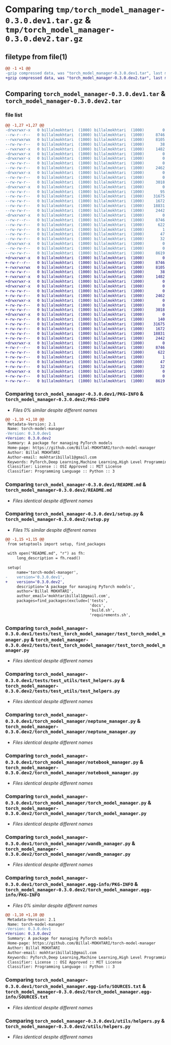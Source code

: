 # Comparing `tmp/torch_model_manager-0.3.0.dev1.tar.gz` & `tmp/torch_model_manager-0.3.0.dev2.tar.gz`

## filetype from file(1)

```diff
@@ -1 +1 @@
-gzip compressed data, was "torch_model_manager-0.3.0.dev1.tar", last modified: Sun May 12 19:00:22 2024, max compression
+gzip compressed data, was "torch_model_manager-0.3.0.dev2.tar", last modified: Sun May 12 19:04:54 2024, max compression
```

## Comparing `torch_model_manager-0.3.0.dev1.tar` & `torch_model_manager-0.3.0.dev2.tar`

### file list

```diff
@@ -1,27 +1,27 @@
-drwxrwxr-x   0 billalmokhtari  (1000) billalmokhtari  (1000)        0 2024-05-12 19:00:22.413189 torch_model_manager-0.3.0.dev1/
--rw-r--r--   0 billalmokhtari  (1000) billalmokhtari  (1000)     8746 2024-05-12 19:00:22.413189 torch_model_manager-0.3.0.dev1/PKG-INFO
--rwxrwxrwx   0 billalmokhtari  (1000) billalmokhtari  (1000)     8105 2024-04-24 08:45:48.000000 torch_model_manager-0.3.0.dev1/README.md
--rw-rw-r--   0 billalmokhtari  (1000) billalmokhtari  (1000)       38 2024-05-12 19:00:22.413189 torch_model_manager-0.3.0.dev1/setup.cfg
--rwxrwxr-x   0 billalmokhtari  (1000) billalmokhtari  (1000)     1482 2024-05-12 19:00:17.000000 torch_model_manager-0.3.0.dev1/setup.py
-drwxrwxr-x   0 billalmokhtari  (1000) billalmokhtari  (1000)        0 2024-05-12 19:00:22.405189 torch_model_manager-0.3.0.dev1/tests/
-drwxrwxr-x   0 billalmokhtari  (1000) billalmokhtari  (1000)        0 2024-05-12 19:00:22.409189 torch_model_manager-0.3.0.dev1/tests/test_torch_model_manager/
--rw-rw-r--   0 billalmokhtari  (1000) billalmokhtari  (1000)        0 2024-04-24 08:45:48.000000 torch_model_manager-0.3.0.dev1/tests/test_torch_model_manager/__init__.py
--rw-rw-r--   0 billalmokhtari  (1000) billalmokhtari  (1000)     2462 2024-04-24 08:45:48.000000 torch_model_manager-0.3.0.dev1/tests/test_torch_model_manager/test_torch_model_manager.py
-drwxrwxr-x   0 billalmokhtari  (1000) billalmokhtari  (1000)        0 2024-05-12 19:00:22.409189 torch_model_manager-0.3.0.dev1/tests/test_utils/
--rw-rw-r--   0 billalmokhtari  (1000) billalmokhtari  (1000)        0 2024-04-24 08:45:48.000000 torch_model_manager-0.3.0.dev1/tests/test_utils/__init__.py
--rw-rw-r--   0 billalmokhtari  (1000) billalmokhtari  (1000)     3018 2024-04-24 08:45:48.000000 torch_model_manager-0.3.0.dev1/tests/test_utils/test_helpers.py
-drwxrwxr-x   0 billalmokhtari  (1000) billalmokhtari  (1000)        0 2024-05-12 19:00:22.409189 torch_model_manager-0.3.0.dev1/torch_model_manager/
--rw-rw-r--   0 billalmokhtari  (1000) billalmokhtari  (1000)       95 2024-04-24 08:45:48.000000 torch_model_manager-0.3.0.dev1/torch_model_manager/__init__.py
--rw-rw-r--   0 billalmokhtari  (1000) billalmokhtari  (1000)    31675 2024-05-11 18:27:25.000000 torch_model_manager-0.3.0.dev1/torch_model_manager/neptune_manager.py
--rw-rw-r--   0 billalmokhtari  (1000) billalmokhtari  (1000)     1672 2024-05-11 19:12:46.000000 torch_model_manager-0.3.0.dev1/torch_model_manager/notebook_manager.py
--rw-rw-r--   0 billalmokhtari  (1000) billalmokhtari  (1000)    18831 2024-05-09 18:52:45.000000 torch_model_manager-0.3.0.dev1/torch_model_manager/torch_model_manager.py
--rw-rw-r--   0 billalmokhtari  (1000) billalmokhtari  (1000)     2442 2024-05-11 10:54:45.000000 torch_model_manager-0.3.0.dev1/torch_model_manager/wandb_manager.py
-drwxrwxr-x   0 billalmokhtari  (1000) billalmokhtari  (1000)        0 2024-05-12 19:00:22.413189 torch_model_manager-0.3.0.dev1/torch_model_manager.egg-info/
--rw-r--r--   0 billalmokhtari  (1000) billalmokhtari  (1000)     8746 2024-05-12 19:00:22.000000 torch_model_manager-0.3.0.dev1/torch_model_manager.egg-info/PKG-INFO
--rw-rw-r--   0 billalmokhtari  (1000) billalmokhtari  (1000)      622 2024-05-12 19:00:22.000000 torch_model_manager-0.3.0.dev1/torch_model_manager.egg-info/SOURCES.txt
--rw-rw-r--   0 billalmokhtari  (1000) billalmokhtari  (1000)        1 2024-05-12 19:00:22.000000 torch_model_manager-0.3.0.dev1/torch_model_manager.egg-info/dependency_links.txt
--rw-rw-r--   0 billalmokhtari  (1000) billalmokhtari  (1000)       47 2024-05-12 19:00:22.000000 torch_model_manager-0.3.0.dev1/torch_model_manager.egg-info/requires.txt
--rw-rw-r--   0 billalmokhtari  (1000) billalmokhtari  (1000)       32 2024-05-12 19:00:22.000000 torch_model_manager-0.3.0.dev1/torch_model_manager.egg-info/top_level.txt
-drwxrwxr-x   0 billalmokhtari  (1000) billalmokhtari  (1000)        0 2024-05-12 19:00:22.413189 torch_model_manager-0.3.0.dev1/utils/
--rw-rw-r--   0 billalmokhtari  (1000) billalmokhtari  (1000)        0 2024-04-24 08:45:48.000000 torch_model_manager-0.3.0.dev1/utils/__init__.py
--rw-rw-r--   0 billalmokhtari  (1000) billalmokhtari  (1000)     8619 2024-05-09 19:01:45.000000 torch_model_manager-0.3.0.dev1/utils/helpers.py
+drwxrwxr-x   0 billalmokhtari  (1000) billalmokhtari  (1000)        0 2024-05-12 19:04:54.431687 torch_model_manager-0.3.0.dev2/
+-rw-r--r--   0 billalmokhtari  (1000) billalmokhtari  (1000)     8746 2024-05-12 19:04:54.431687 torch_model_manager-0.3.0.dev2/PKG-INFO
+-rwxrwxrwx   0 billalmokhtari  (1000) billalmokhtari  (1000)     8105 2024-04-24 08:45:48.000000 torch_model_manager-0.3.0.dev2/README.md
+-rw-rw-r--   0 billalmokhtari  (1000) billalmokhtari  (1000)       38 2024-05-12 19:04:54.431687 torch_model_manager-0.3.0.dev2/setup.cfg
+-rwxrwxr-x   0 billalmokhtari  (1000) billalmokhtari  (1000)     1482 2024-05-12 19:04:51.000000 torch_model_manager-0.3.0.dev2/setup.py
+drwxrwxr-x   0 billalmokhtari  (1000) billalmokhtari  (1000)        0 2024-05-12 19:04:54.423687 torch_model_manager-0.3.0.dev2/tests/
+drwxrwxr-x   0 billalmokhtari  (1000) billalmokhtari  (1000)        0 2024-05-12 19:04:54.423687 torch_model_manager-0.3.0.dev2/tests/test_torch_model_manager/
+-rw-rw-r--   0 billalmokhtari  (1000) billalmokhtari  (1000)        0 2024-04-24 08:45:48.000000 torch_model_manager-0.3.0.dev2/tests/test_torch_model_manager/__init__.py
+-rw-rw-r--   0 billalmokhtari  (1000) billalmokhtari  (1000)     2462 2024-04-24 08:45:48.000000 torch_model_manager-0.3.0.dev2/tests/test_torch_model_manager/test_torch_model_manager.py
+drwxrwxr-x   0 billalmokhtari  (1000) billalmokhtari  (1000)        0 2024-05-12 19:04:54.427687 torch_model_manager-0.3.0.dev2/tests/test_utils/
+-rw-rw-r--   0 billalmokhtari  (1000) billalmokhtari  (1000)        0 2024-04-24 08:45:48.000000 torch_model_manager-0.3.0.dev2/tests/test_utils/__init__.py
+-rw-rw-r--   0 billalmokhtari  (1000) billalmokhtari  (1000)     3018 2024-04-24 08:45:48.000000 torch_model_manager-0.3.0.dev2/tests/test_utils/test_helpers.py
+drwxrwxr-x   0 billalmokhtari  (1000) billalmokhtari  (1000)        0 2024-05-12 19:04:54.427687 torch_model_manager-0.3.0.dev2/torch_model_manager/
+-rw-rw-r--   0 billalmokhtari  (1000) billalmokhtari  (1000)      140 2024-05-12 19:04:44.000000 torch_model_manager-0.3.0.dev2/torch_model_manager/__init__.py
+-rw-rw-r--   0 billalmokhtari  (1000) billalmokhtari  (1000)    31675 2024-05-11 18:27:25.000000 torch_model_manager-0.3.0.dev2/torch_model_manager/neptune_manager.py
+-rw-rw-r--   0 billalmokhtari  (1000) billalmokhtari  (1000)     1672 2024-05-11 19:12:46.000000 torch_model_manager-0.3.0.dev2/torch_model_manager/notebook_manager.py
+-rw-rw-r--   0 billalmokhtari  (1000) billalmokhtari  (1000)    18831 2024-05-09 18:52:45.000000 torch_model_manager-0.3.0.dev2/torch_model_manager/torch_model_manager.py
+-rw-rw-r--   0 billalmokhtari  (1000) billalmokhtari  (1000)     2442 2024-05-11 10:54:45.000000 torch_model_manager-0.3.0.dev2/torch_model_manager/wandb_manager.py
+drwxrwxr-x   0 billalmokhtari  (1000) billalmokhtari  (1000)        0 2024-05-12 19:04:54.431687 torch_model_manager-0.3.0.dev2/torch_model_manager.egg-info/
+-rw-r--r--   0 billalmokhtari  (1000) billalmokhtari  (1000)     8746 2024-05-12 19:04:54.000000 torch_model_manager-0.3.0.dev2/torch_model_manager.egg-info/PKG-INFO
+-rw-rw-r--   0 billalmokhtari  (1000) billalmokhtari  (1000)      622 2024-05-12 19:04:54.000000 torch_model_manager-0.3.0.dev2/torch_model_manager.egg-info/SOURCES.txt
+-rw-rw-r--   0 billalmokhtari  (1000) billalmokhtari  (1000)        1 2024-05-12 19:04:54.000000 torch_model_manager-0.3.0.dev2/torch_model_manager.egg-info/dependency_links.txt
+-rw-rw-r--   0 billalmokhtari  (1000) billalmokhtari  (1000)       47 2024-05-12 19:04:54.000000 torch_model_manager-0.3.0.dev2/torch_model_manager.egg-info/requires.txt
+-rw-rw-r--   0 billalmokhtari  (1000) billalmokhtari  (1000)       32 2024-05-12 19:04:54.000000 torch_model_manager-0.3.0.dev2/torch_model_manager.egg-info/top_level.txt
+drwxrwxr-x   0 billalmokhtari  (1000) billalmokhtari  (1000)        0 2024-05-12 19:04:54.431687 torch_model_manager-0.3.0.dev2/utils/
+-rw-rw-r--   0 billalmokhtari  (1000) billalmokhtari  (1000)        0 2024-04-24 08:45:48.000000 torch_model_manager-0.3.0.dev2/utils/__init__.py
+-rw-rw-r--   0 billalmokhtari  (1000) billalmokhtari  (1000)     8619 2024-05-09 19:01:45.000000 torch_model_manager-0.3.0.dev2/utils/helpers.py
```

### Comparing `torch_model_manager-0.3.0.dev1/PKG-INFO` & `torch_model_manager-0.3.0.dev2/PKG-INFO`

 * *Files 0% similar despite different names*

```diff
@@ -1,10 +1,10 @@
 Metadata-Version: 2.1
 Name: torch-model-manager
-Version: 0.3.0.dev1
+Version: 0.3.0.dev2
 Summary: A package for managing PyTorch models
 Home-page: https://github.com/Billal-MOKHTARI/torch-model-manager
 Author: Billal MOKHTARI
 Author-email: mokhtaribillal1@gmail.com
 Keywords: PyTorch,Deep Learning,Machine Learning,High Level Programming
 Classifier: License :: OSI Approved :: MIT License
 Classifier: Programming Language :: Python :: 3
```

### Comparing `torch_model_manager-0.3.0.dev1/README.md` & `torch_model_manager-0.3.0.dev2/README.md`

 * *Files identical despite different names*

### Comparing `torch_model_manager-0.3.0.dev1/setup.py` & `torch_model_manager-0.3.0.dev2/setup.py`

 * *Files 1% similar despite different names*

```diff
@@ -1,15 +1,15 @@
 from setuptools import setup, find_packages
 
 with open("README.md", "r") as fh:
     long_description = fh.read()
 
 setup(
     name='torch-model-manager',
-    version='0.3.0.dev1',
+    version='0.3.0.dev2',
     description='A package for managing PyTorch models',
     author='Billal MOKHTARI',
     author_email='mokhtaribillal1@gmail.com',
     packages=find_packages(exclude=['tests', 
                                     'docs', 
                                     'build.sh', 
                                     'requirements.sh',
```

### Comparing `torch_model_manager-0.3.0.dev1/tests/test_torch_model_manager/test_torch_model_manager.py` & `torch_model_manager-0.3.0.dev2/tests/test_torch_model_manager/test_torch_model_manager.py`

 * *Files identical despite different names*

### Comparing `torch_model_manager-0.3.0.dev1/tests/test_utils/test_helpers.py` & `torch_model_manager-0.3.0.dev2/tests/test_utils/test_helpers.py`

 * *Files identical despite different names*

### Comparing `torch_model_manager-0.3.0.dev1/torch_model_manager/neptune_manager.py` & `torch_model_manager-0.3.0.dev2/torch_model_manager/neptune_manager.py`

 * *Files identical despite different names*

### Comparing `torch_model_manager-0.3.0.dev1/torch_model_manager/notebook_manager.py` & `torch_model_manager-0.3.0.dev2/torch_model_manager/notebook_manager.py`

 * *Files identical despite different names*

### Comparing `torch_model_manager-0.3.0.dev1/torch_model_manager/torch_model_manager.py` & `torch_model_manager-0.3.0.dev2/torch_model_manager/torch_model_manager.py`

 * *Files identical despite different names*

### Comparing `torch_model_manager-0.3.0.dev1/torch_model_manager/wandb_manager.py` & `torch_model_manager-0.3.0.dev2/torch_model_manager/wandb_manager.py`

 * *Files identical despite different names*

### Comparing `torch_model_manager-0.3.0.dev1/torch_model_manager.egg-info/PKG-INFO` & `torch_model_manager-0.3.0.dev2/torch_model_manager.egg-info/PKG-INFO`

 * *Files 0% similar despite different names*

```diff
@@ -1,10 +1,10 @@
 Metadata-Version: 2.1
 Name: torch-model-manager
-Version: 0.3.0.dev1
+Version: 0.3.0.dev2
 Summary: A package for managing PyTorch models
 Home-page: https://github.com/Billal-MOKHTARI/torch-model-manager
 Author: Billal MOKHTARI
 Author-email: mokhtaribillal1@gmail.com
 Keywords: PyTorch,Deep Learning,Machine Learning,High Level Programming
 Classifier: License :: OSI Approved :: MIT License
 Classifier: Programming Language :: Python :: 3
```

### Comparing `torch_model_manager-0.3.0.dev1/torch_model_manager.egg-info/SOURCES.txt` & `torch_model_manager-0.3.0.dev2/torch_model_manager.egg-info/SOURCES.txt`

 * *Files identical despite different names*

### Comparing `torch_model_manager-0.3.0.dev1/utils/helpers.py` & `torch_model_manager-0.3.0.dev2/utils/helpers.py`

 * *Files identical despite different names*

